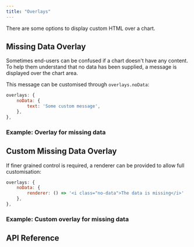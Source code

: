 ```yaml
---
title: "Overlays"
---
```


There are some options to display custom HTML over a chart.

## Missing Data Overlay

Sometimes end-users can be confused if a chart doesn't have any content. To help them understand that no data has been supplied, a message is displayed over the chart area.

This message can be customised through `overlays.noData`:

```js
overlays: {
    noData: {
        text: 'Some custom message',
    },
},
```

### Example: Overlay for missing data

<chart-example title='Overlay for Missing Data' name='no-data-plain' type='generated'></chart-example>

## Custom Missing Data Overlay

If finer grained control is required, a renderer can be provided to allow full customisation:

```js
overlays: {
    noData: {
        renderer: () => '<i class="no-data">The data is missing</i>'
    },
},
```

### Example: Custom overlay for missing data

<chart-example title='Custom Overlay for Missing Data' name='no-data' type='generated'></chart-example>

## API Reference

<interface-documentation interfaceName='AgChartOverlaysOptions' config='{ "showSnippets": false, "lookupRoot": "charts-api" }'></interface-documentation>
